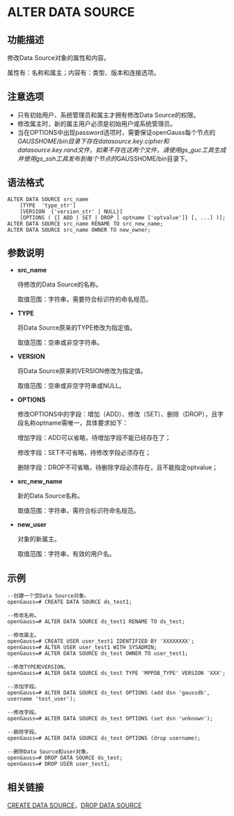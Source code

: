 # ALTER DATA SOURCE

## 功能描述<a name="zh-cn_topic_0283136847_zh-cn_topic_0237122056_section1246564332711"></a>

修改Data Source对象的属性和内容。

属性有：名称和属主；内容有：类型、版本和连接选项。

## 注意选项<a name="zh-cn_topic_0283136847_zh-cn_topic_0237122056_section12438141318319"></a>

-   只有初始用户、系统管理员和属主才拥有修改Data Source的权限。
-   修改属主时，新的属主用户必须是初始用户或系统管理员。
-   当在OPTIONS中出现password选项时，需要保证openGauss每个节点的$GAUSSHOME/bin目录下存在datasource.key.cipher和datasource.key.rand文件，如果不存在这两个文件，请使用gs\_guc工具生成并使用gs\_ssh工具发布到每个节点的$GAUSSHOME/bin目录下。

## 语法格式<a name="zh-cn_topic_0283136847_zh-cn_topic_0237122056_section20592145145512"></a>

```
ALTER DATA SOURCE src_name
    [TYPE  'type_str']
    [VERSION  {'version_str' | NULL}]
    [OPTIONS ( {[ ADD | SET | DROP ] optname ['optvalue']} [, ...] )];
ALTER DATA SOURCE src_name RENAME TO src_new_name;
ALTER DATA SOURCE src_name OWNER TO new_owner;
```

## 参数说明<a name="zh-cn_topic_0283136847_zh-cn_topic_0237122056_section1562551151015"></a>

-   **src\_name**

    待修改的Data Source的名称。

    取值范围：字符串，需要符合标识符的命名规范。

-   **TYPE**

    将Data Source原来的TYPE修改为指定值。

    取值范围：空串或非空字符串。

-   **VERSION**

    将Data Source原来的VERSION修改为指定值。

    取值范围：空串或非空字符串或NULL。

-   **OPTIONS**

    修改OPTIONS中的字段：增加（ADD）、修改（SET）、删除（DROP），且字段名称optname需唯一，具体要求如下：

    增加字段：ADD可以省略，待增加字段不能已经存在了；

    修改字段：SET不可省略，待修改字段必须存在；

    删除字段：DROP不可省略，待删除字段必须存在，且不能指定optvalue；

-   **src\_new\_name**

    新的Data Source名称。

    取值范围：字符串，需符合标识符命名规范。

-   **new\_user**

    对象的新属主。

    取值范围：字符串，有效的用户名。


## 示例<a name="zh-cn_topic_0283136847_zh-cn_topic_0237122056_section96641814616"></a>

```
--创建一个空Data Source对象。
openGauss=# CREATE DATA SOURCE ds_test1;

--修改名称。
openGauss=# ALTER DATA SOURCE ds_test1 RENAME TO ds_test;

--修改属主。
openGauss=# CREATE USER user_test1 IDENTIFIED BY 'XXXXXXXX';
openGauss=# ALTER USER user_test1 WITH SYSADMIN;
openGauss=# ALTER DATA SOURCE ds_test OWNER TO user_test1;

--修改TYPE和VERSION。
openGauss=# ALTER DATA SOURCE ds_test TYPE 'MPPDB_TYPE' VERSION 'XXX';

--添加字段。
openGauss=# ALTER DATA SOURCE ds_test OPTIONS (add dsn 'gaussdb', username 'test_user');

--修改字段。
openGauss=# ALTER DATA SOURCE ds_test OPTIONS (set dsn 'unknown');

--删除字段。
openGauss=# ALTER DATA SOURCE ds_test OPTIONS (drop username);

--删除Data Source和user对象。
openGauss=# DROP DATA SOURCE ds_test;
openGauss=# DROP USER user_test1;
```

## 相关链接<a name="zh-cn_topic_0283136847_zh-cn_topic_0237122056_section779812311320"></a>

[CREATE DATA SOURCE](CREATE-DATA-SOURCE.md)，[DROP DATA SOURCE](DROP-DATA-SOURCE.md)

